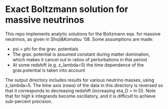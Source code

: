 # Exact Boltzmann solution for massive neutrinos

This repo implements analytic solutions for the Boltzmann eqs. for massive
neutrinos, as given in Shoji&Komatsu '08. Some assumptions are made:

- psi = phi for the grav. potentials
- The grav. potential is assumed constant during matter domination, which makes
  it cancel out in ratios of perturbations in this period
- At some redshift (e.g. z_lambda=5) the time dependence of the grav.potential is taken into account

The output directory includes results for various neutrino masses, using
z_lambda=5. The time-axis (rows) of the data in this directory is reversed so
that it corresponds to decreasing redshift (increasing eta_D = ln D).  Note
that for high k integrands become oscillatory, and it is difficult to achieve
sub-percent precision.
